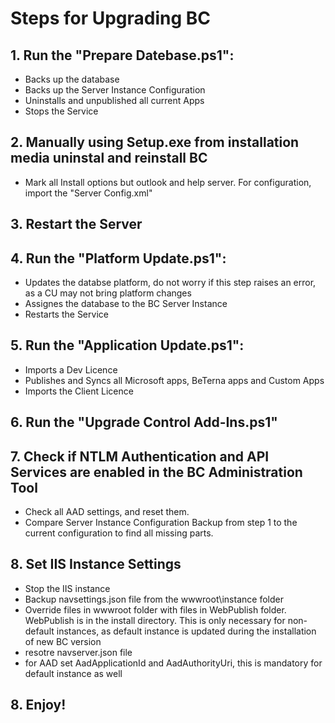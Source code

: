 # Steps for Upgrading BC
## 1. Run the "Prepare Datebase.ps1":
 - Backs up the database
 - Backs up the Server Instance Configuration
 - Uninstalls and unpublished all current Apps
 - Stops the Service

## 2. Manually using Setup.exe from installation media uninstal and reinstall BC 
 - Mark all Install options but outlook and help server. For configuration, import the "Server Config.xml"

## 3. Restart the Server
## 4. Run the "Platform Update.ps1":
 - Updates the databse platform, do not worry if this step raises an error, as a CU may not bring platform changes
 - Assignes the database to the BC Server Instance
 - Restarts the Service

## 5. Run the "Application Update.ps1":
 - Imports a Dev Licence
 - Publishes and Syncs all Microsoft apps, BeTerna apps and Custom Apps
 - Imports the Client Licence

## 6. Run the "Upgrade Control Add-Ins.ps1"

## 7. Check if NTLM Authentication and API Services are enabled in the BC Administration Tool
 - Check all AAD settings, and reset them. 
 - Compare Server Instance Configuration Backup from step 1 to the current configuration to find all missing parts.

## 8. Set IIS Instance Settings
 - Stop the IIS instance
 - Backup navsettings.json file from the wwwroot\instance folder
 - Override files in wwwroot folder with files in WebPublish folder. WebPublish is in the install directory. This is only necessary for non-default instances, as default instance is updated during the installation of new BC version
 - resotre navserver.json file
 - for AAD set AadApplicationId and AadAuthorityUri, this is mandatory for default instance as well 
## 8. Enjoy!
